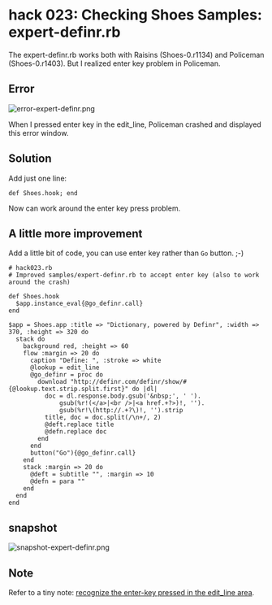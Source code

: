 hack 023: Checking Shoes Samples: expert-definr.rb
==================================================

The expert-definr.rb works both with Raisins (Shoes-0.r1134) and Policeman (Shoes-0.r1403). But I realized enter key problem in Policeman.


Error
-----

![error-expert-definr.png](http://github.com/ashbb/shoes_hack_note/raw/master/img/error-expert-definr.png)

When I pressed enter key in the edit_line, Policeman crashed and displayed this error window.


Solution
--------

Add just one line:

	def Shoes.hook; end

Now can work around the enter key press problem.


A little more improvement
-------------------------

Add a little bit of code, you can use enter key rather than `Go` button. ;-)

	# hack023.rb
	# Improved samples/expert-definr.rb to accept enter key (also to work around the crash)
	
	def Shoes.hook
	  $app.instance_eval{@go_definr.call}
	end
	
	$app = Shoes.app :title => "Dictionary, powered by Definr", :width => 370, :height => 320 do
	  stack do
	    background red, :height => 60
	    flow :margin => 20 do
	      caption "Define: ", :stroke => white
	      @lookup = edit_line
	      @go_definr = proc do
	        download "http://definr.com/definr/show/#{@lookup.text.strip.split.first}" do |dl|
	          doc = dl.response.body.gsub('&nbsp;', ' ').
	              gsub(%r!(</a>|<br />|<a href.+?>)!, '').
	              gsub(%r!\(http://.+?\)!, '').strip
	          title, doc = doc.split(/\n+/, 2)
	          @deft.replace title
	          @defn.replace doc
	        end
	      end
	      button("Go"){@go_definr.call}
	    end
	    stack :margin => 20 do
	      @deft = subtitle "", :margin => 10
	      @defn = para ""
	    end
	  end
	end


snapshot
--------

![snapshot-expert-definr.png](http://github.com/ashbb/shoes_hack_note/raw/master/img/snapshot-expert-definr.png)


Note
----

Refer to a tiny note: [recognize the enter-key pressed in the edit_line area](http://shoes-tutorial-note.heroku.com/html/00544_recognize_the_enter-key_pressed_in_the_edit_line_area.html).
